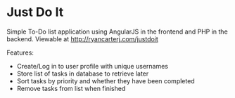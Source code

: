 # Just Do It
Simple To-Do list application using AngularJS in the frontend and PHP in the backend.
Viewable at http://ryancarterj.com/justdoit

Features:
* Create/Log in to user profile with unique usernames
* Store list of tasks in database to retrieve later
* Sort tasks by priority and whether they have been completed
* Remove tasks from list when finished
